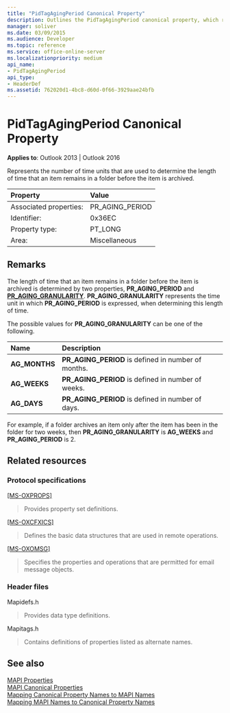 ```yaml
---
title: "PidTagAgingPeriod Canonical Property" 
description: Outlines the PidTagAgingPeriod canonical property, which represents a number of time units determining the length of time before an item is archived.
manager: soliver
ms.date: 03/09/2015
ms.audience: Developer
ms.topic: reference
ms.service: office-online-server
ms.localizationpriority: medium
api_name:
- PidTagAgingPeriod
api_type:
- HeaderDef
ms.assetid: 762020d1-4bc8-d60d-0f66-3929aae24bfb
---
```


# PidTagAgingPeriod Canonical Property

**Applies to**: Outlook 2013 | Outlook 2016
  
Represents the number of time units that are used to determine the length of time that an item remains in a folder before the item is archived.
  
|Property|Value|
|:-----|:-----|
|Associated properties:  <br/> |PR_AGING_PERIOD  <br/> |
|Identifier:  <br/> |0x36EC  <br/> |
|Property type:  <br/> |PT_LONG  <br/> |
|Area:  <br/> |Miscellaneous  <br/> |

## Remarks

The length of time that an item remains in a folder before the item is archived is determined by two properties, **PR_AGING_PERIOD** and **[PR_AGING_GRANULARITY](pidtagaginggranularity-canonical-property.md)**. **PR_AGING_GRANULARITY** represents the time unit in which **PR_AGING_PERIOD** is expressed, when determining this length of time.
  
The possible values for **PR_AGING_GRANULARITY** can be one of the following.
  
|**Name**|**Description**|
|:-----|:-----|
|**AG_MONTHS** <br/> |**PR_AGING_PERIOD** is defined in number of months. |
|**AG_WEEKS** <br/> |**PR_AGING_PERIOD** is defined in number of weeks. |
|**AG_DAYS** <br/> |**PR_AGING_PERIOD** is defined in number of days. |

For example, if a folder archives an item only after the item has been in the folder for two weeks, then **PR_AGING_GRANULARITY** is **AG_WEEKS** and **PR_AGING_PERIOD** is 2.
  
## Related resources

### Protocol specifications

[[MS-OXPROPS]](https://msdn.microsoft.com/library/f6ab1613-aefe-447d-a49c-18217230b148%28Office.15%29.aspx)
  
> Provides property set definitions.

[[MS-OXCFXICS]](https://msdn.microsoft.com/library/b9752f3d-d50d-44b8-9e6b-608a117c8532%28Office.15%29.aspx)
  
> Defines the basic data structures that are used in remote operations.

[[MS-OXOMSG]](https://msdn.microsoft.com/library/daa9120f-f325-4afb-a738-28f91049ab3c%28Office.15%29.aspx)
  
> Specifies the properties and operations that are permitted for email message objects.

### Header files

Mapidefs.h
  
> Provides data type definitions.

Mapitags.h
  
> Contains definitions of properties listed as alternate names.

## See also

[MAPI Properties](mapi-properties.md)  
[MAPI Canonical Properties](mapi-canonical-properties.md)  
[Mapping Canonical Property Names to MAPI Names](mapping-canonical-property-names-to-mapi-names.md)  
[Mapping MAPI Names to Canonical Property Names](mapping-mapi-names-to-canonical-property-names.md)
